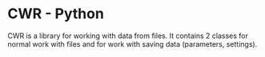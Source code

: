 # CWR - Python
CWR is a library for working with data from files. It contains 2 classes for normal work with files and for work with saving data (parameters, settings).

